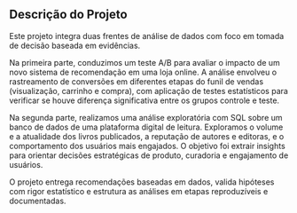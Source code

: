 ## Descrição do Projeto

Este projeto integra duas frentes de análise de dados com foco em tomada de decisão baseada em evidências.

Na primeira parte, conduzimos um teste A/B para avaliar o impacto de um novo sistema de recomendação em uma loja online. A análise envolveu o rastreamento de conversões em diferentes etapas do funil de vendas (visualização, carrinho e compra), com aplicação de testes estatísticos para verificar se houve diferença significativa entre os grupos controle e teste.

Na segunda parte, realizamos uma análise exploratória com SQL sobre um banco de dados de uma plataforma digital de leitura. Exploramos o volume e a atualidade dos livros publicados, a reputação de autores e editoras, e o comportamento dos usuários mais engajados. O objetivo foi extrair insights para orientar decisões estratégicas de produto, curadoria e engajamento de usuários.

O projeto entrega recomendações baseadas em dados, valida hipóteses com rigor estatístico e estrutura as análises em etapas reproduzíveis e documentadas.
